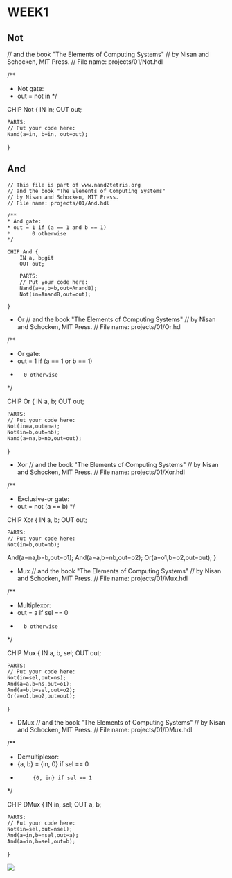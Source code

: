 # WEEK1
## Not 

// and the book "The Elements of Computing Systems"
// by Nisan and Schocken, MIT Press.
// File name: projects/01/Not.hdl

/**
* Not gate:
* out = not in
*/

CHIP Not {
    IN in;
    OUT out;

    PARTS:
    // Put your code here:
    Nand(a=in, b=in, out=out);
}
    

## And
    // This file is part of www.nand2tetris.org
    // and the book "The Elements of Computing Systems"
    // by Nisan and Schocken, MIT Press.
    // File name: projects/01/And.hdl

    /**
    * And gate: 
    * out = 1 if (a == 1 and b == 1)
    *       0 otherwise
    */

    CHIP And {
        IN a, b;git
        OUT out;

        PARTS:
        // Put your code here:
        Nand(a=a,b=b,out=AnandB);
        Not(in=AnandB,out=out);

    }

* Or
// and the book "The Elements of Computing Systems"
// by Nisan and Schocken, MIT Press.
// File name: projects/01/Or.hdl

 /**
 * Or gate:
 * out = 1 if (a == 1 or b == 1)
 *       0 otherwise
 */

CHIP Or {
    IN a, b;
    OUT out;

    PARTS:
    // Put your code here:
    Not(in=a,out=na);
    Not(in=b,out=nb);
    Nand(a=na,b=nb,out=out);
}

* Xor
// and the book "The Elements of Computing Systems"
// by Nisan and Schocken, MIT Press.
// File name: projects/01/Xor.hdl

/**
 * Exclusive-or gate:
 * out = not (a == b)
 */

CHIP Xor {
    IN a, b;
    OUT out;

    PARTS:
    // Put your code here:
    Not(in=b,out=nb);
  And(a=na,b=b,out=o1);
  And(a=a,b=nb,out=o2);
  Or(a=o1,b=o2,out=out);
}

* Mux
// and the book "The Elements of Computing Systems"
// by Nisan and Schocken, MIT Press.
// File name: projects/01/Mux.hdl

/** 
 * Multiplexor:
 * out = a if sel == 0
 *       b otherwise
 */

CHIP Mux {
    IN a, b, sel;
    OUT out;

    PARTS:
    // Put your code here:
    Not(in=sel,out=ns);
    And(a=a,b=ns,out=o1);
    And(a=b,b=sel,out=o2);
    Or(a=o1,b=o2,out=out);
}

* DMux
// and the book "The Elements of Computing Systems"
// by Nisan and Schocken, MIT Press.
// File name: projects/01/DMux.hdl

/**
 * Demultiplexor:
 * {a, b} = {in, 0} if sel == 0
 *          {0, in} if sel == 1
 */

CHIP DMux {
    IN in, sel;
    OUT a, b;

    PARTS:
    // Put your code here:
    Not(in=sel,out=nsel);
    And(a=in,b=nsel,out=a);
    And(a=in,b=sel,out=b);
}

![](1610984238903.jpg)
